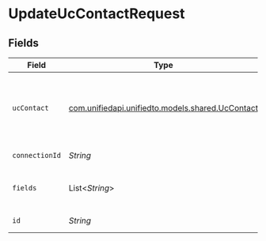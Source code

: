 # UpdateUcContactRequest


## Fields

| Field                                                                                | Type                                                                                 | Required                                                                             | Description                                                                          |
| ------------------------------------------------------------------------------------ | ------------------------------------------------------------------------------------ | ------------------------------------------------------------------------------------ | ------------------------------------------------------------------------------------ |
| `ucContact`                                                                          | [com.unifiedapi.unifiedto.models.shared.UcContact](../../models/shared/UcContact.md) | :heavy_minus_sign:                                                                   | A contact represents a person that optionally is associated with a call              |
| `connectionId`                                                                       | *String*                                                                             | :heavy_check_mark:                                                                   | ID of the connection                                                                 |
| `fields`                                                                             | List<*String*>                                                                       | :heavy_minus_sign:                                                                   | Comma-delimited fields to return                                                     |
| `id`                                                                                 | *String*                                                                             | :heavy_check_mark:                                                                   | ID of the Contact                                                                    |